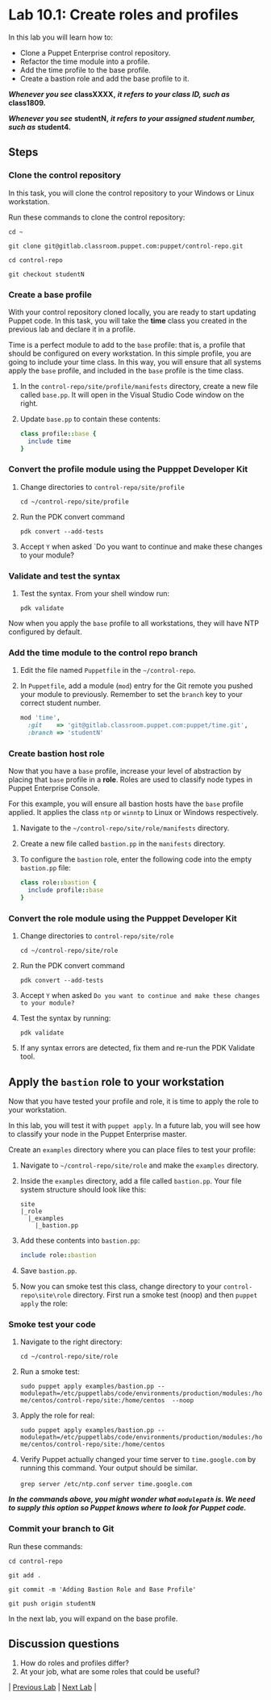 # Lab 10.1: Create roles and profiles

In this lab you will learn how to:

* Clone a Puppet Enterprise control repository.
* Refactor the time module into a profile.
* Add the time profile to the base profile.
* Create a bastion role and add the base profile to it.

**_Whenever you see_** **classXXXX,** **_it refers to your class ID, such as_** **class1809.**

**_Whenever you see_** **studentN,** **_it refers to your assigned student number, such as_** **student4.**

## Steps

### Clone the control repository

In this task, you will clone the control repository to your Windows or Linux workstation.

Run these commands to clone the control repository:

   ```cd ~```

   ```git clone git@gitlab.classroom.puppet.com:puppet/control-repo.git```

   ```cd control-repo```

   ```git checkout studentN```

### Create a base profile

With your control repository cloned locally, you are ready to start updating Puppet code. In this task, you will take the **time** class you created in the previous lab and declare it in a profile.

Time is a perfect module to add to the `base` profile: that is, a profile that should be configured on every workstation. In this simple profile, you are going to include your time class. In this way, you will ensure that all systems apply the `base` profile, and included in the `base` profile is the time class.

1. In the `control-repo/site/profile/manifests` directory, create a new file called `base.pp`. It will open in the Visual Studio Code window on the right.
1. Update `base.pp` to contain these contents:

    ```ruby
    class profile::base {
      include time
    }
    ```

### Convert the profile module using the Pupppet Developer Kit

1. Change directories to `control-repo/site/profile`

    ```cd ~/control-repo/site/profile```

2. Run the PDK convert command

    ```pdk convert --add-tests```

3. Accept `Y` when asked `Do you want to continue and make these changes to your module?

### Validate and test the syntax

1. Test the syntax. From your shell window run:

    ```pdk validate```

Now when you apply the `base` profile to all workstations, they will have NTP configured by default.

### Add the time module to the control repo branch

1. Edit the file named `Puppetfile` in the `~/control-repo`.
1. In `Puppetfile`, add a module (`mod`) entry for the Git remote you pushed your module to previously. Remember to set the `branch` key to your correct student number.

    ```ruby
    mod 'time',
      :git    => 'git@gitlab.classroom.puppet.com:puppet/time.git',
      :branch => 'studentN'
    ```

### Create bastion host role

Now that you have a `base` profile, increase your level of abstraction by placing that `base` profile in a **role**. Roles are used to classify node types in Puppet Enterprise Console.

For this example, you will ensure all bastion hosts have the `base` profile applied. It applies the class `ntp` or `winntp` to Linux or Windows respectively.

1. Navigate to the `~/control-repo/site/role/manifests` directory.
1. Create a new file called `bastion.pp` in the `manifests` directory.
1. To configure the `bastion` role, enter the following code into the empty `bastion.pp` file:

    ```ruby
    class role::bastion {
      include profile::base
    }
    ```

### Convert the role module using the Pupppet Developer Kit

1. Change directories to `control-repo/site/role`

    ```cd ~/control-repo/site/role```

2. Run the PDK convert command

    ```pdk convert --add-tests```

3. Accept `Y` when asked `Do you want to continue and make these changes to your module?`

4. Test the syntax by running:

    ```pdk validate```

5. If any syntax errors are detected, fix them and re-run the PDK Validate tool.

## Apply the `bastion` role to your workstation

Now that you have tested your profile and role, it is time to apply the role to your workstation.

In this lab, you will test it with `puppet apply`. In a future lab, you will see how to classify your node in the Puppet Enterprise master.

Create an `examples` directory where you can place files to test your profile:

1. Navigate to `~/control-repo/site/role` and make the `examples` directory.
1. Inside the `examples` directory, add a file called `bastion.pp`. Your file system structure should look like this:

    ```plaintext
    site
    |_role
      |_examples
        |_bastion.pp
    ```

1. Add these contents into `bastion.pp`:

    ```ruby
    include role::bastion
    ```

1. Save `bastion.pp`.
1. Now you can smoke test this class, change directory to your `control-repo\site\role` directory. First run a smoke test (noop) and then `puppet apply` the role:

### Smoke test your code

1. Navigate to the right directory:

    ```cd ~/control-repo/site/role```

2. Run a smoke test:

    ```sudo puppet apply examples/bastion.pp --modulepath=/etc/puppetlabs/code/environments/production/modules:/home/centos/control-repo/site:/home/centos  --noop```

3. Apply the role for real:

    ```sudo puppet apply examples/bastion.pp --modulepath=/etc/puppetlabs/code/environments/production/modules:/home/centos/control-repo/site:/home/centos```

4. Verify Puppet actually changed your time server to `time.google.com` by running this command. Your output should be similar.

    ```grep server /etc/ntp.conf```
    ```server time.google.com```

**_In the commands above, you might wonder what `modulepath` is. We need to supply this option so Puppet knows where to look for Puppet code._**

### Commit your branch to Git

Run these commands:

```cd control-repo```

```git add .```

```git commit -m 'Adding Bastion Role and Base Profile'```

```git push origin studentN```

In the next lab, you will expand on the base profile.

## Discussion questions

1. How do roles and profiles differ?
1. At your job, what are some roles that could be useful?

|  [Previous Lab](../lab-09.1-Test-module-syntax-and-style)  |  [Next Lab](../lab-12.1-Expand-initial-roles-and-profiles)  |
